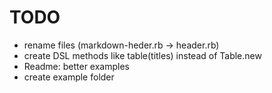 # TODO

- rename files (markdown-heder.rb -> header.rb)
- create DSL methods like table(titles) instead of Table.new
- Readme: better examples
- create example folder
